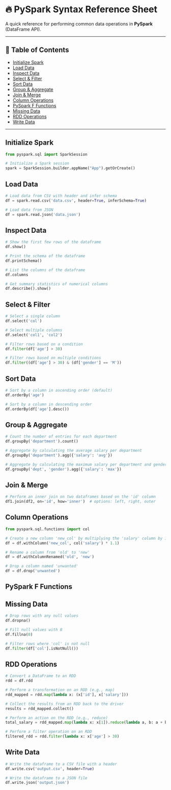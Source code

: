 
# 🔥 PySpark Syntax Reference Sheet

A quick reference for performing common data operations in **PySpark** (DataFrame API).

---

## 📌 Table of Contents

- [Initialize Spark](#initialize-spark)
- [Load Data](#load-data)
- [Inspect Data](#inspect-data)
- [Select & Filter](#select--filter)
- [Sort Data](#sort-data)
- [Group & Aggregate](#group--aggregate)
- [Join & Merge](#join--merge)
- [Column Operations](#column-operations)
- [PySpark F Functions](#pyspark-f-functions)
- [Missing Data](#missing-data)
- [RDD Operations](#rdd-operations)
- [Write Data](#write-data)

---

## Initialize Spark

```python
from pyspark.sql import SparkSession

# Initialize a Spark session
spark = SparkSession.builder.appName("App").getOrCreate()
```

## Load Data

```python
# Load data from CSV with header and infer schema
df = spark.read.csv('data.csv', header=True, inferSchema=True)

# Load data from JSON
df = spark.read.json('data.json')
```

## Inspect Data

```python
# Show the first few rows of the dataframe
df.show()

# Print the schema of the dataframe
df.printSchema()

# List the columns of the dataframe
df.columns

# Get summary statistics of numerical columns
df.describe().show()
```

## Select & Filter

```python
# Select a single column
df.select('col')

# Select multiple columns
df.select('col1', 'col2')

# Filter rows based on a condition
df.filter(df['age'] > 30)

# Filter rows based on multiple conditions
df.filter((df['age'] > 30) & (df['gender'] == 'M'))
```

## Sort Data

```python
# Sort by a column in ascending order (default)
df.orderBy('age')

# Sort by a column in descending order
df.orderBy(df['age'].desc())
```

## Group & Aggregate

```python
# Count the number of entries for each department
df.groupBy('department').count()

# Aggregate by calculating the average salary per department
df.groupBy('department').agg({'salary': 'avg'})

# Aggregate by calculating the maximum salary per department and gender
df.groupBy('dept', 'gender').agg({'salary': 'max'})
```

## Join & Merge

```python
# Perform an inner join on two dataframes based on the 'id' column
df1.join(df2, on='id', how='inner')  # options: left, right, outer
```

## Column Operations

```python
from pyspark.sql.functions import col

# Create a new column 'new_col' by multiplying the 'salary' column by 1.1
df = df.withColumn('new_col', col('salary') * 1.1)

# Rename a column from 'old' to 'new'
df = df.withColumnRenamed('old', 'new')

# Drop a column named 'unwanted'
df = df.drop('unwanted')
```

## PySpark F Functions

## Missing Data

```python
# Drop rows with any null values
df.dropna()

# Fill null values with 0
df.fillna(0)

# Filter rows where 'col' is not null
df.filter(df['col'].isNotNull())
```

## RDD Operations

```python
# Convert a DataFrame to an RDD
rdd = df.rdd

# Perform a transformation on an RDD (e.g., map)
rdd_mapped = rdd.map(lambda x: (x['id'], x['salary']))

# Collect the results from an RDD back to the driver
results = rdd_mapped.collect()

# Perform an action on the RDD (e.g., reduce)
total_salary = rdd_mapped.map(lambda x: x[1]).reduce(lambda a, b: a + b)

# Perform a filter operation on an RDD
filtered_rdd = rdd.filter(lambda x: x['age'] > 30)
```

## Write Data

```python
# Write the dataframe to a CSV file with a header
df.write.csv('output.csv', header=True)

# Write the dataframe to a JSON file
df.write.json('output.json')
```
